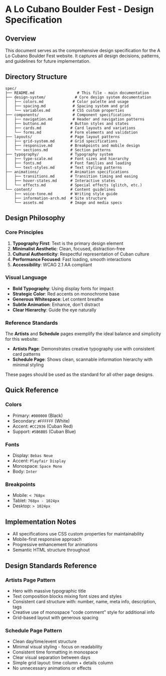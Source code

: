 # A Lo Cubano Boulder Fest - Design Specification

## Overview
This document serves as the comprehensive design specification for the A Lo Cubano Boulder Fest website. It captures all design decisions, patterns, and guidelines for future implementation.

## Directory Structure
```
spec/
├── README.md                   # This file - main documentation
├── design-system/             # Core design system documentation
│   ├── colors.md             # Color palette and usage
│   ├── spacing.md            # Spacing system and grid
│   └── variables.md          # CSS custom properties
├── components/               # Component specifications
│   ├── navigation.md         # Header and navigation patterns
│   ├── buttons.md           # Button styles and states
│   ├── cards.md             # Card layouts and variations
│   └── forms.md             # Form elements and validation
├── layouts/                 # Page layout patterns
│   ├── grid-system.md       # Grid specifications
│   ├── responsive.md        # Breakpoints and mobile design
│   └── sections.md          # Section patterns
├── typography/              # Typography system
│   ├── type-scale.md        # Font sizes and hierarchy
│   ├── fonts.md             # Font families and loading
│   └── text-styles.md       # Text styling patterns
├── animations/              # Animation specifications
│   ├── transitions.md       # Transition timing and easing
│   ├── hover-states.md      # Interactive states
│   └── effects.md           # Special effects (glitch, etc.)
└── content/                 # Content guidelines
    ├── voice-tone.md        # Writing style guide
    ├── information-arch.md  # Site structure
    └── assets.md            # Image and media specs
```

## Design Philosophy

### Core Principles
1. **Typography First**: Text is the primary design element
2. **Minimalist Aesthetic**: Clean, focused, distraction-free
3. **Cultural Authenticity**: Respectful representation of Cuban culture
4. **Performance Focused**: Fast loading, smooth interactions
5. **Accessibility**: WCAG 2.1 AA compliant

### Visual Language
- **Bold Typography**: Using display fonts for impact
- **Strategic Color**: Red accents on monochrome base
- **Generous Whitespace**: Let content breathe
- **Subtle Animation**: Enhance, don't distract
- **Clear Hierarchy**: Guide the eye naturally

### Reference Standards
The **Artists** and **Schedule** pages exemplify the ideal balance and simplicity for this website:
- **Artists Page**: Demonstrates creative typography use with consistent card patterns
- **Schedule Page**: Shows clean, scannable information hierarchy with minimal styling

These pages should be used as the standard for all other page designs.

## Quick Reference

### Colors
- Primary: `#000000` (Black)
- Secondary: `#FFFFFF` (White)
- Accent: `#CC2936` (Cuban Red)
- Support: `#5B6BB5` (Cuban Blue)

### Fonts
- Display: `Bebas Neue`
- Accent: `Playfair Display`
- Monospace: `Space Mono`
- Body: `Inter`

### Breakpoints
- Mobile: `< 768px`
- Tablet: `768px - 1024px`
- Desktop: `> 1024px`

## Implementation Notes
- All specifications use CSS custom properties for maintainability
- Mobile-first responsive approach
- Progressive enhancement for animations
- Semantic HTML structure throughout

## Design Standards Reference

### Artists Page Pattern
- Hero with massive typographic title
- Text composition blocks mixing font sizes and styles
- Consistent card structure with: number, name, meta info, description, tags
- Creative use of monospace "code comment" style for additional info
- Grid-based layout with generous spacing

### Schedule Page Pattern
- Clean day/time/event structure
- Minimal visual styling - focus on readability
- Consistent time formatting in monospace
- Clear visual separation between days
- Simple grid layout: time column + details column
- No unnecessary animations or effects